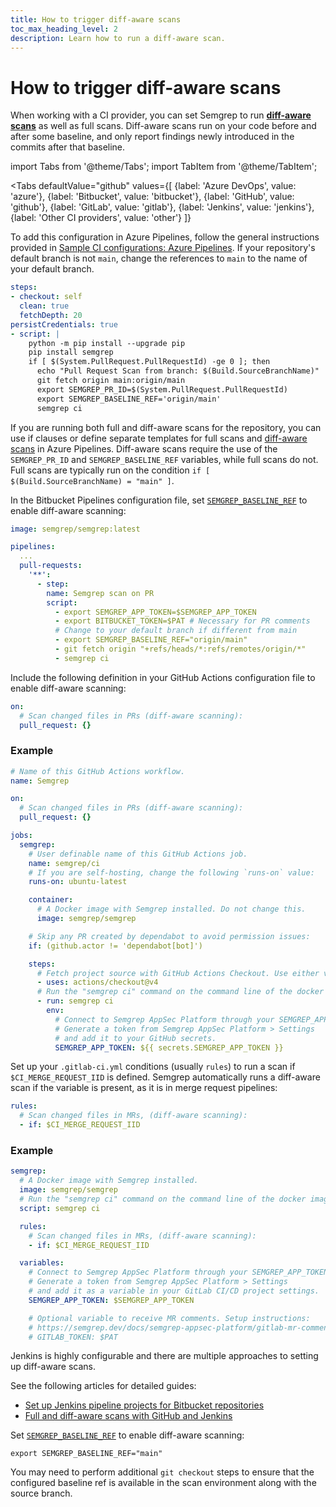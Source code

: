 ```yaml
---
title: How to trigger diff-aware scans
toc_max_heading_level: 2
description: Learn how to run a diff-aware scan.
---
```


# How to trigger diff-aware scans

When working with a CI provider, you can set Semgrep to run **[diff-aware scans](/deployment/customize-ci-jobs#set-up-diff-aware-scans)** as well as full scans. Diff-aware scans run on your code before and after some baseline, and only report findings newly introduced in the commits after that baseline.

import Tabs from '@theme/Tabs';
import TabItem from '@theme/TabItem';

<Tabs
    defaultValue="github"
    values={[
      {label: 'Azure DevOps', value: 'azure'},
      {label: 'Bitbucket', value: 'bitbucket'},
      {label: 'GitHub', value: 'github'},
      {label: 'GitLab', value: 'gitlab'},
      {label: 'Jenkins', value: 'jenkins'},
      {label: 'Other CI providers', value: 'other'}
    ]}
>


<TabItem value='azure'>

To add this configuration in Azure Pipelines, follow the general instructions provided in [Sample CI configurations: Azure Pipelines](/docs/semgrep-ci/sample-ci-configs#azure-pipelines). If your repository's default branch is not `main`, change the references to `main` to the name of your default branch.

```yaml
steps:
- checkout: self
  clean: true
  fetchDepth: 20
persistCredentials: true
- script: |
    python -m pip install --upgrade pip
    pip install semgrep
    if [ $(System.PullRequest.PullRequestId) -ge 0 ]; then
      echo "Pull Request Scan from branch: $(Build.SourceBranchName)"
      git fetch origin main:origin/main
      export SEMGREP_PR_ID=$(System.PullRequest.PullRequestId)
      export SEMGREP_BASELINE_REF='origin/main'
      semgrep ci
```

If you are running both full and diff-aware scans for the repository, you can use if clauses or define separate templates for full scans and [diff-aware scans](/deployment/customize-ci-jobs#set-up-diff-aware-scans) in Azure Pipelines. Diff-aware scans require the use of the  `SEMGREP_PR_ID` and `SEMGREP_BASELINE_REF` variables, while full scans do not. Full scans are typically run on the condition `if [ $(Build.SourceBranchName) = "main" ]`.

</TabItem>

<TabItem value='bitbucket'>

In the Bitbucket Pipelines configuration file, set [`SEMGREP_BASELINE_REF`](/semgrep-ci/ci-environment-variables#semgrep_baseline_ref) to enable diff-aware scanning:

```yaml
image: semgrep/semgrep:latest

pipelines:
  ...
  pull-requests:
    '**':
      - step:
        name: Semgrep scan on PR
        script:
          - export SEMGREP_APP_TOKEN=$SEMGREP_APP_TOKEN
          - export BITBUCKET_TOKEN=$PAT # Necessary for PR comments
          # Change to your default branch if different from main
          - export SEMGREP_BASELINE_REF="origin/main"
          - git fetch origin "+refs/heads/*:refs/remotes/origin/*"
          - semgrep ci
```

</TabItem>

<TabItem value='github'>

Include the following definition in your GitHub Actions configuration file to enable diff-aware scanning:

```yaml
on:
  # Scan changed files in PRs (diff-aware scanning):
  pull_request: {}
```

### Example

```yaml
# Name of this GitHub Actions workflow.
name: Semgrep

on:
  # Scan changed files in PRs (diff-aware scanning):
  pull_request: {}

jobs:
  semgrep:
    # User definable name of this GitHub Actions job.
    name: semgrep/ci
    # If you are self-hosting, change the following `runs-on` value:
    runs-on: ubuntu-latest

    container:
      # A Docker image with Semgrep installed. Do not change this.
      image: semgrep/semgrep

    # Skip any PR created by dependabot to avoid permission issues:
    if: (github.actor != 'dependabot[bot]')

    steps:
      # Fetch project source with GitHub Actions Checkout. Use either v3 or v4.
      - uses: actions/checkout@v4
      # Run the "semgrep ci" command on the command line of the docker image.
      - run: semgrep ci
        env:
          # Connect to Semgrep AppSec Platform through your SEMGREP_APP_TOKEN.
          # Generate a token from Semgrep AppSec Platform > Settings
          # and add it to your GitHub secrets.
          SEMGREP_APP_TOKEN: ${{ secrets.SEMGREP_APP_TOKEN }}
```

</TabItem>
<TabItem value='gitlab'>

Set up your `.gitlab-ci.yml` conditions (usually `rules`) to run a scan if `$CI_MERGE_REQUEST_IID` is defined. Semgrep automatically runs a diff-aware scan if the variable is present, as it is in merge request pipelines:

```yaml
rules:
  # Scan changed files in MRs, (diff-aware scanning):
  - if: $CI_MERGE_REQUEST_IID
```
### Example

```yaml
semgrep:
  # A Docker image with Semgrep installed.
  image: semgrep/semgrep
  # Run the "semgrep ci" command on the command line of the docker image.
  script: semgrep ci

  rules:
    # Scan changed files in MRs, (diff-aware scanning):
    - if: $CI_MERGE_REQUEST_IID

  variables:
    # Connect to Semgrep AppSec Platform through your SEMGREP_APP_TOKEN.
    # Generate a token from Semgrep AppSec Platform > Settings
    # and add it as a variable in your GitLab CI/CD project settings.
    SEMGREP_APP_TOKEN: $SEMGREP_APP_TOKEN

    # Optional variable to receive MR comments. Setup instructions:
    # https://semgrep.dev/docs/semgrep-appsec-platform/gitlab-mr-comments
    # GITLAB_TOKEN: $PAT
```

</TabItem>
<TabItem value='jenkins'>

Jenkins is highly configurable and there are multiple approaches to setting up diff-aware scans.

See the following articles for detailed guides:

* [Set up Jenkins pipeline projects for Bitbucket repositories](/docs/kb/semgrep-ci/bitbuket-jenkins-pipeline-projects)
* [Full and diff-aware scans with GitHub and Jenkins](/docs/kb/semgrep-ci/jenkins-diff-scans)

</TabItem>
<TabItem value='other'>

Set [`SEMGREP_BASELINE_REF`](/semgrep-ci/ci-environment-variables#semgrep_baseline_ref) to enable diff-aware scanning:

```console
export SEMGREP_BASELINE_REF="main"
```

You may need to perform additional `git checkout` steps to ensure that the configured baseline ref is available in the scan environment along with the source branch.

</TabItem>
</Tabs>
